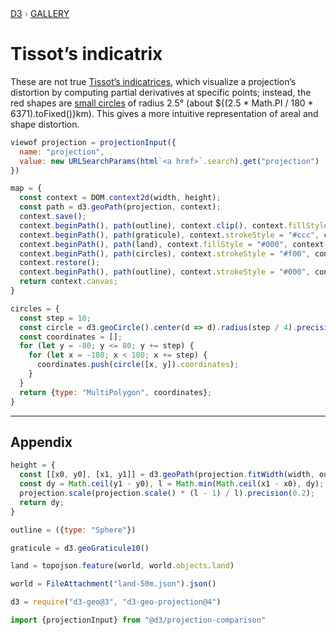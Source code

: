 <div style="color: grey; font: 13px/25.5px var(--sans-serif); text-transform: uppercase;"><h1 style="display: none;">Tissot’s indicatrix</h1><a href="https://d3js.org/">D3</a> › <a href="/@d3/gallery">Gallery</a></div>

# Tissot’s indicatrix

These are not true [Tissot’s indicatrices](https://en.wikipedia.org/wiki/Tissot's_indicatrix), which visualize a projection’s distortion by computing partial derivatives at specific points; instead, the red shapes are [small circles](https://d3js.org/d3-geo/shape#geoCircle) of radius 2.5° (about ${(2.5 * Math.PI / 180 * 6371).toFixed()}km). This gives a more intuitive representation of areal and shape distortion.

```js
viewof projection = projectionInput({
  name: "projection",
  value: new URLSearchParams(html`<a href>`.search).get("projection") || "American polyconic"
})
```

```js
map = {
  const context = DOM.context2d(width, height);
  const path = d3.geoPath(projection, context);
  context.save();
  context.beginPath(), path(outline), context.clip(), context.fillStyle = "#fff", context.fillRect(0, 0, width, height);
  context.beginPath(), path(graticule), context.strokeStyle = "#ccc", context.stroke();
  context.beginPath(), path(land), context.fillStyle = "#000", context.fill();
  context.beginPath(), path(circles), context.strokeStyle = "#f00", context.stroke();
  context.restore();
  context.beginPath(), path(outline), context.strokeStyle = "#000", context.stroke();
  return context.canvas;
}
```

```js echo
circles = {
  const step = 10;
  const circle = d3.geoCircle().center(d => d).radius(step / 4).precision(10);
  const coordinates = [];
  for (let y = -80; y <= 80; y += step) {
    for (let x = -180; x < 180; x += step) {
      coordinates.push(circle([x, y]).coordinates);
    }
  }
  return {type: "MultiPolygon", coordinates};
}
```

---

## Appendix

```js echo
height = {
  const [[x0, y0], [x1, y1]] = d3.geoPath(projection.fitWidth(width, outline)).bounds(outline);
  const dy = Math.ceil(y1 - y0), l = Math.min(Math.ceil(x1 - x0), dy);
  projection.scale(projection.scale() * (l - 1) / l).precision(0.2);
  return dy;
}
```

```js echo
outline = ({type: "Sphere"})
```

```js echo
graticule = d3.geoGraticule10()
```

```js echo
land = topojson.feature(world, world.objects.land)
```

```js echo
world = FileAttachment("land-50m.json").json()
```

```js echo
d3 = require("d3-geo@3", "d3-geo-projection@4")
```

```js echo
import {projectionInput} from "@d3/projection-comparison"
```
